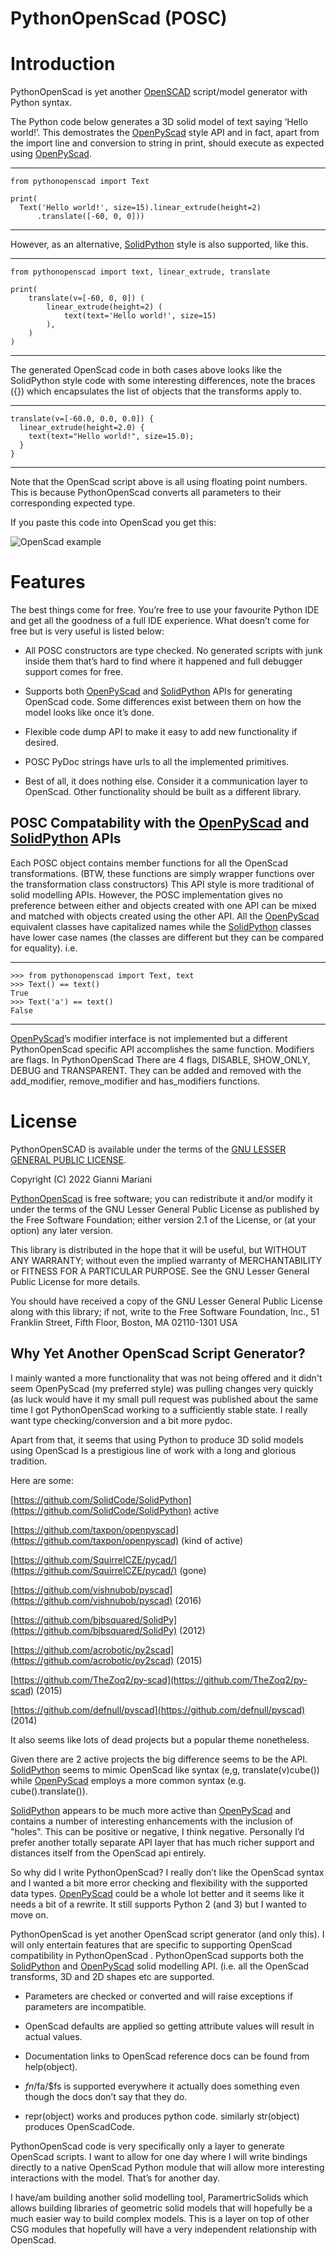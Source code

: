 # PythonOpenScad (POSC) #

# Introduction

PythonOpenScad is yet another [OpenSCAD](https://www.openscad.org/) script/model generator with Python syntax.

The Python code below generates a 3D solid model of text saying ‘Hello world!’. This demostrates the [OpenPyScad](https://github.com/taxpon/openpyscad) style API and in fact, apart from the import line and conversion to string in print, should execute as expected using [OpenPyScad](https://github.com/taxpon/openpyscad).

-----
	from pythonopenscad import Text 
	
	print(
	  Text('Hello world!', size=15).linear_extrude(height=2)
	      .translate([-60, 0, 0]))
-----


However, as an alternative, [SolidPython](https://github.com/SolidCode/SolidPython) style is also supported, like this.

-----
	from pythonopenscad import text, linear_extrude, translate

	print(
	    translate(v=[-60, 0, 0]) (
	        linear_extrude(height=2) (
	            text(text='Hello world!', size=15)
	        ),
	    )
	)
-----

The generated OpenScad code in both cases above looks like the SolidPython style code with some interesting differences, note the braces ({}) which encapsulates the list of objects that the transforms apply to.

-----
	translate(v=[-60.0, 0.0, 0.0]) {
	  linear_extrude(height=2.0) {
	    text(text="Hello world!", size=15.0);
	  }
	}
-----

Note that the OpenScad script above is all using floating point numbers. This is because PythonOpenScad converts all parameters to their corresponding expected type.

If you paste this code into OpenScad you get this:

![OpenScad example](assets/text_example.png)

# Features

The best things come for free. You’re free to use your favourite Python IDE and get all the goodness of a full IDE experience. What doesn’t come for free but is very useful is listed below:

* All POSC constructors are type checked. No generated scripts with junk inside them that’s hard to find where it happened and full debugger support comes for free.

* Supports both [OpenPyScad](https://github.com/taxpon/openpyscad) and [SolidPython](https://github.com/SolidCode/SolidPython) APIs for generating OpenScad code. Some differences exist between them on how the model looks like once it’s done.

* Flexible code dump API to make it easy to add new functionality if desired.

* POSC PyDoc strings have urls to all the implemented primitives. 

* Best of all, it does nothing else. Consider it a communication layer to OpenScad. Other functionality should be built as a different library.

## POSC Compatability with the [OpenPyScad](https://github.com/taxpon/openpyscad) and [SolidPython](https://github.com/SolidCode/SolidPython) APIs

Each POSC object contains member functions for all the OpenScad transformations. (BTW, these functions are simply wrapper functions over the transformation class constructors) This API style is more traditional of solid modelling APIs. However, the POSC implementation gives no preference between either and objects created with one API can be mixed and matched with objects created using the other API. All the [OpenPyScad](https://github.com/taxpon/openpyscad) equivalent classes have capitalized names while the [SolidPython](https://github.com/SolidCode/SolidPython) classes have lower case names (the classes are different but they can be compared for equality). i.e.

-----
	>>> from pythonopenscad import Text, text
	>>> Text() == text()
	True
	>>> Text('a') == text()
	False
-----

[OpenPyScad](https://github.com/taxpon/openpyscad)’s modifier interface is not implemented but a different PythonOpenScad specific API accomplishes the same function. Modifiers are flags. In PythonOpenScad There are 4 flags, DISABLE, SHOW_ONLY, DEBUG and TRANSPARENT. They can be added and removed with the add_modifier, remove_modifier and has_modifiers functions.

# License

PythonOpenSCAD is available under the terms of the [GNU LESSER GENERAL PUBLIC LICENSE](https://www.gnu.org/licenses/old-licenses/lgpl-2.1.en.html#SEC1).

Copyright (C) 2022 Gianni Mariani

[PythonOpenScad](https://bitbucket.org/owebeeone/pythonopenscad/src/master/) is free software; you can redistribute it and/or
modify it under the terms of the GNU Lesser General Public
License as published by the Free Software Foundation; either
version 2.1 of the License, or (at your option) any later version.

This library is distributed in the hope that it will be useful,
but WITHOUT ANY WARRANTY; without even the implied warranty of
MERCHANTABILITY or FITNESS FOR A PARTICULAR PURPOSE.  See the GNU
Lesser General Public License for more details.

You should have received a copy of the GNU Lesser General Public
License along with this library; if not, write to the Free Software
Foundation, Inc., 51 Franklin Street, Fifth Floor, Boston, MA  02110-1301  USA

## Why Yet Another OpenScad Script Generator?

I mainly wanted a more functionality that was not being offered and it didn't seem OpenPyScad (my preferred style) was pulling changes very quickly (as luck would have it my small pull request was 
published about the same time I got PythonOpenScad working to a sufficiently stable state. I really want type checking/conversion and a bit more pydoc.

Apart from that, it seems that using Python to produce 3D solid models using OpenScad Is a prestigious line of work with a long and glorious tradition.

Here are some:

[https://github.com/SolidCode/SolidPython](https://github.com/SolidCode/SolidPython) active

[https://github.com/taxpon/openpyscad](https://github.com/taxpon/openpyscad) (kind of active)

[https://github.com/SquirrelCZE/pycad/](https://github.com/SquirrelCZE/pycad/) (gone)

[https://github.com/vishnubob/pyscad](https://github.com/vishnubob/pyscad) (2016)

[https://github.com/bjbsquared/SolidPy](https://github.com/bjbsquared/SolidPy) (2012)

[https://github.com/acrobotic/py2scad](https://github.com/acrobotic/py2scad) (2015)

[https://github.com/TheZoq2/py-scad](https://github.com/TheZoq2/py-scad) (2015)

[https://github.com/defnull/pyscad](https://github.com/defnull/pyscad) (2014)

It also seems like lots of dead projects but a popular theme nonetheless.

Given there are 2 active projects the big difference seems to be the API. [SolidPython](https://github.com/SolidCode/SolidPython) seems to mimic OpenScad like syntax (e,g, translate(v)cube()) while [OpenPyScad](https://github.com/taxpon/openpyscad) employs a more common syntax (e.g. cube().translate()).

[SolidPython](https://github.com/SolidCode/SolidPython) appears to be much more active than [OpenPyScad](https://github.com/taxpon/openpyscad) and contains a number of interesting enhancements with the inclusion of "holes". This can be positive or negative, I think negative. Personally I’d prefer another totally separate API layer that has much richer support and distances itself from the OpenScad api entirely.

So why did I write PythonOpenScad? I really don’t like the OpenScad syntax and I wanted a bit more error checking and flexibility with the supported data types. [OpenPyScad](https://github.com/taxpon/openpyscad) could be a whole lot better and it seems like it needs a bit of a rewrite. It still supports Python 2 (and 3) but I wanted to move on.

PythonOpenScad is yet another OpenScad script generator (and only this). I will only entertain features that are specific to supporting OpenScad compatibility in PythonOpenScad . PythonOpenScad supports both the [SolidPython](https://github.com/SolidCode/SolidPython) and [OpenPyScad](https://github.com/taxpon/openpyscad) solid modelling API. (i.e. all the OpenScad transforms, 3D and 2D shapes etc are supported.

* Parameters are checked or converted and will raise exceptions if parameters are incompatible.

* OpenScad defaults are applied so getting attribute values will result in actual values.

* Documentation links to OpenScad reference docs can be found from help(object).

* $fn/$fa/$fs is supported everywhere it actually does something even though the docs don’t say that they do.

* repr(object) works and produces python code. similarly str(object) produces OpenScadCode.

PythonOpenScad code is very specifically only a layer to generate OpenScad scripts. I want to allow for one day where I will write bindings directly to a native OpenScad Python module that will allow more interesting interactions with the model. That’s for another day.

I have/am building another solid modelling tool, ParamertricSolids which allows building libraries of geometric solid models that will hopefully be a much easier way to build complex models. This is a layer on top of other CSG modules that hopefully will have a very independent relationship with OpenScad.
